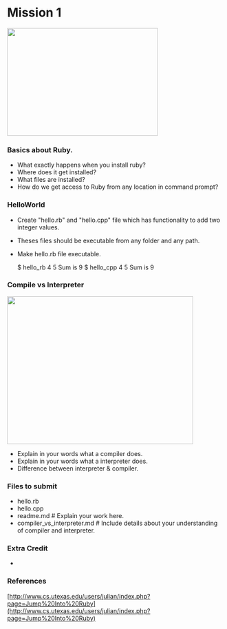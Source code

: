 # Mission 1

<img src="http://needageekindy.com/wp-content/uploads/2011/08/hello-world.jpg" width="350px" height="250px" />

### Basics about Ruby.
  
* What exactly happens when you install ruby?
* Where does it get installed?
* What files are installed?
* How do we get access to Ruby from any location in command prompt?

### HelloWorld

* Create "hello.rb" and "hello.cpp" file which has functionality to add two integer values.
* Theses files should be executable from any folder and any path.
* Make hello.rb file executable.

  $ hello_rb 4 5
    Sum is 9
  $ hello_cpp 4 5
    Sum is 9

### Compile vs Interpreter

<img src="http://www.heromachine.com/blog/wp-content/uploads/2012/09/iron-man-vs-batman.jpg" width="432px" height="343px" />

* Explain in your words what a compiler does.
* Explain in your words what a interpreter does.
* Difference between interpreter & compiler.

### Files to submit

* hello.rb
* hello.cpp
* readme.md # Explain your work here.
* compiler_vs_interpreter.md # Include details about your understanding of compiler and interpreter.

### Extra Credit

*

### References

[http://www.cs.utexas.edu/users/julian/index.php?page=Jump%20Into%20Ruby](http://www.cs.utexas.edu/users/julian/index.php?page=Jump%20Into%20Ruby)
